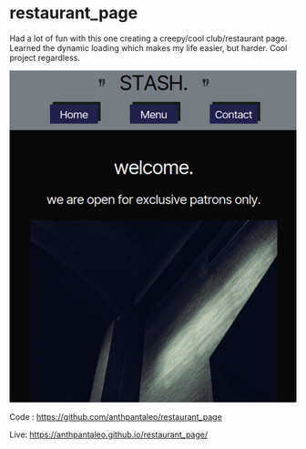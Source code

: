 # restaurant_page

Had a lot of fun with this one creating a creepy/cool club/restaurant page. Learned the dynamic loading which makes my life easier, but harder. Cool project regardless.

![screenshot](./src/screenshot.png)

Code : https://github.com/anthpantaleo/restaurant_page

Live: https://anthpantaleo.github.io/restaurant_page/
